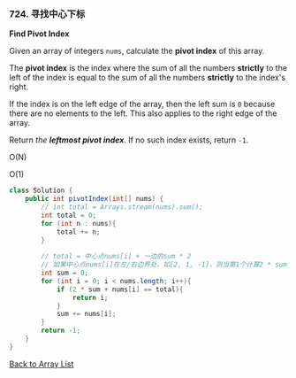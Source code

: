 ### 724. 寻找中心下标

**Find Pivot Index**

Given an array of integers `nums`, calculate the **pivot index** of this array.

The **pivot index** is the index where the sum of all the numbers **strictly** to the left of the index is equal to the sum of all the numbers **strictly** to the index's right.

If the index is on the left edge of the array, then the left sum is `0` because there are no elements to the left. This also applies to the right edge of the array.

Return *the **leftmost pivot index***. If no such index exists, return `-1`.

O(N)

O(1)

```java
class Solution {
    public int pivotIndex(int[] nums) {
        // int total = Arrays.stream(nums).sum();
        int total = 0;
        for (int n : nums){
            total += n;
        }
        
        // total = 中心点nums[i] + 一边的sum * 2
        // 如果中心点nums[i]在左/右边界处，如[2, 1, -1]，则当第1个计算2 * sum + num[0]时就 == total, 因为2的左边为0， 右边全部相加也为0，所以在边界处就等于total。
        int sum = 0;
        for (int i = 0; i < nums.length; i++){
            if (2 * sum + nums[i] == total){
                return i; 
            }
            sum += nums[i];
        }
        return -1;
    }
}
```



[Back to Array List](https://github.com/xiaoshuzhao/leetcode-notes-java/blob/main/%E6%95%B0%E6%8D%AE%E7%BB%93%E6%9E%84/%E6%95%B0%E7%BB%84/Array%20List.md)
